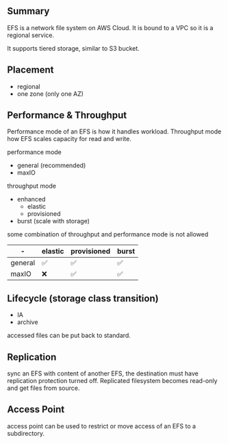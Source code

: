 ## Summary

EFS is a network file system on AWS Cloud. It is bound to a VPC so it is a regional service.

It supports tiered storage, similar to S3 bucket.

## Placement

- regional
- one zone (only one AZ)

## Performance & Throughput

Performance mode of an EFS is how it handles workload.
Throughput mode how EFS scales capacity for read and write.

performance mode
- general (recommended)
- maxIO

throughput mode
- enhanced
  - elastic
  - provisioned
- burst (scale with storage)

some combination of throughput and performance mode is not allowed

| -       | elastic | provisioned | burst |
|---------|---------|-------------|-------|
| general | ✅       | ✅           | ✅     |
| maxIO   | ❌       | ✅           | ✅     |

## Lifecycle (storage class transition)

- IA
- archive

accessed files can be put back to standard.

## Replication

sync an EFS with content of another EFS, the destination must have replication protection turned off.
Replicated filesystem becomes read-only and get files from source.

## Access Point

access point can be used to restrict or move access of an EFS to a subdirectory.
